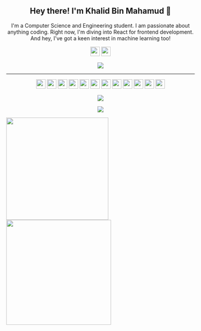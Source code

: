 <h2 align="center">Hey there! I'm Khalid Bin Mahamud 👋</h2>
<p align="center">I'm a Computer Science and Engineering student. I am passionate about anything coding. Right now, I'm diving into React for frontend development. And hey, I've got a keen interest in machine learning too!</p>

<p align="center"><a href="https://www.facebook.com/khalid.mahamud.41/"><img src="https://img.shields.io/badge/facebook-%231DA1F2.svg?&style=for-the-badge&logo=facebook&logoColor=white" height=25></a> <a href="https://www.linkedin.com/in/khalid-bin-mahamud-a59232230/"><img src="https://img.shields.io/badge/linkedin-%230077B5.svg?&style=for-the-badge&logo=linkedin&logoColor=white" height=25></a> <a href="https://www.instagram.com/yash_sahijwani/">
</p>

<p align=center>
  <a href="https://github.com/khalidmahamud?tab=repositories">
    <img src="https://badges.pufler.dev/repos/khalidmahamud?style=flat-square&color=black&logo=github">
  </a>
</p>

<hr>

<p align="center">
<img src="https://img.shields.io/badge/HTML5-E34F26?style=for-the-badge&logo=html5&logoColor=white" height="25" />
<img src="https://img.shields.io/badge/CSS3-1572B6?style=for-the-badge&logo=css3&logoColor=white" height="25" />
<img src="https://img.shields.io/badge/JavaScript-F7DF1E?style=for-the-badge&logo=javascript&logoColor=black" height="25"/>
<img src="https://img.shields.io/badge/React-20232A?style=for-the-badge&logo=react&logoColor=61DAFB" height="25"/>
<img src="https://img.shields.io/badge/React_Router-CA4245?style=for-the-badge&logo=react-router&logoColor=white" height="25"/>
<img src="https://img.shields.io/badge/Node.js-339933?style=for-the-badge&logo=nodedotjs&logoColor=white" height="25"/>
<img src="https://img.shields.io/badge/git-f05134.svg?style=for-the-badge&logo=git&logoColor=white" height="25"/>
<img src="https://img.shields.io/badge/GitHub-100000?style=for-the-badge&logo=github&logoColor=white" height="25"/>
<img src="https://img.shields.io/badge/c-%2300599C.svg?style=for-the-badge&logo=c&logoColor=white" height="25"/>
<img src="https://img.shields.io/badge/c++-%2300599C.svg?style=for-the-badge&logo=c%2B%2B&logoColor=white" height="25"/>
<img src="https://img.shields.io/badge/c%23-%23239120.svg?style=for-the-badge&logo=c-sharp&logoColor=white" height="25"/>
<img src="https://img.shields.io/badge/python-122d54?style=for-the-badge&logo=python&logoColor=white" height="25"/>

</p>

<p align=center>  
  <img align=center src="https://github-readme-stats.vercel.app/api?username=khalidmahamud&show_icons=true&theme=radical">
</p>

<p align=center>  
  <img align=center src="https://github-readme-stats.vercel.app/api/top-langs/?username=khalidmahamud&hide_progress=false&theme=radical">
</p>

<p float="left">
<img height="273em" src="https://leetcard.jacoblin.cool/sudiptob2?theme=light&font=Karma&ext=contest" />
<img height="280em" src="https://raw.githubusercontent.com/khalidmahamud/cf-stats/main/output/light_card.svg" />
</p>
